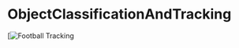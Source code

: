 # ObjectClassificationAndTracking

[![Football Tracking]([(https://github.com/Girish16/ObjectClassificationAndTracking/blob/main/FootBall.mp4)])
